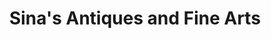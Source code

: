 ---
title: "Sina's Antiques and Fine Arts"
url: /los-gatos/sinas-antiques-and-fine-arts/
shop: antiques
---